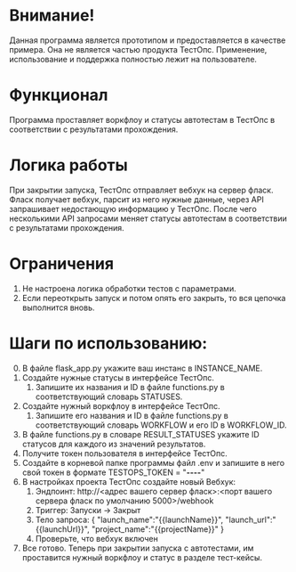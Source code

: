 # Внимание!
Данная программа является прототипом и предоставляется в качестве примера. 
Она не является частью продукта ТестОпс. 
Применение, использование и поддержка полностью лежит на пользователе.

# Функционал
Программа проставляет воркфлоу и статусы автотестам в ТестОпс в соответствии с результатами прохождения.

# Логика работы
При закрытии запуска, ТестОпс отправляет вебхук на сервер фласк.
Фласк получает вебхук, парсит из него нужные данные, через API запрашивает недостающую информацию у ТестОпс. 
После чего несколькими API запросами меняет статусы автотестам в соответствии с результатами прохождения.

# Ограничения
1. Не настроена логика обработки тестов с параметрами.
2. Если переоткрыть запуск и потом опять его закрыть, то вся цепочка выполнится вновь.

# Шаги по использованию:
0. В файле flask_app.py укажите ваш инстанс в INSTANCE_NAME.
1. Создайте нужные статусы в интерфейсе ТестОпс.
   1. Запишите их названия и ID в файле functions.py в соответствующий словарь STATUSES. 
2. Создайте нужный воркфлоу в интерфейсе ТестОпс.
   1. Запишите его названия и ID в файле functions.py в соответствующий словарь WORKFLOW и его ID в WORKFLOW_ID. 
3. В файле functions.py в словаре RESULT_STATUSES укажите ID статусов для каждого из значений результатов.
4. Получите токен пользователя в интерфейсе ТестОпс.
5. Создайте в корневой папке программы файл .env и запишите в него свой токен в формате TESTOPS_TOKEN = "********-****-****-****-************"
6. В настройках проекта ТестОпс создайте новый Вебхук:
   1. Эндпоинт: http://<адрес вашего сервер фласк>:<порт вашего сервера фласк по умолчанию 5000>/webhook
   2. Триггер: Запуски -> Закрыт
   3. Тело запроса: {
"launch_name":"{{launchName}}",
"launch_url":"{{launchUrl}}",
"project_name":"{{projectName}}"
}
   4. Проверьте, что вебхук включен
7. Все готово. Теперь при закрытии запуска с автотестами, им проставится нужный воркфлоу и статус в разделе тест-кейсы.